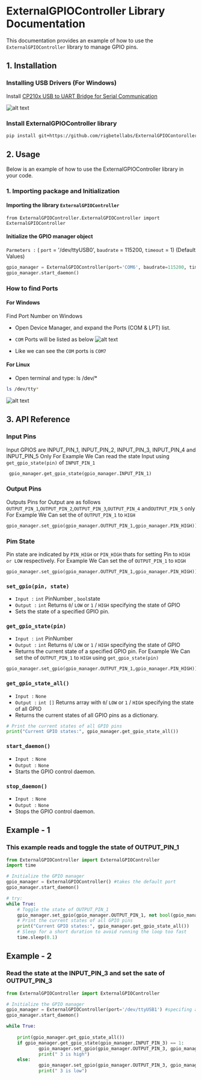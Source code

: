 # ExternalGPIOController Library Documentation

This documentation provides an example of how to use the `ExternalGPIOController` library to manage GPIO pins.

## 1. Installation
### Installing USB Drivers (For Windows)
Install [CP210x USB to UART Bridge for Serial Communication](https://www.silabs.com/developers/usb-to-uart-bridge-vcp-drivers?tab=downloads)

![alt text](Imgs/image.png) 
### Install ExternalGPIOController library
```sh
pip install git+https://github.com/rigbetellabs/ExternalGPIOContoroller_release.git
```

## 2. Usage
Below is an example of how to use the ExternalGPIOController library in your code.
### 1. Importing package and Initialization
#### Importing the library `ExternalGPIOController`
```
from ExternalGPIOController.ExternalGPIOController import ExternalGPIOController
```
#### Initialize the GPIO manager object
`Parmeters :` ( `port` = '/dev/ttyUSB0', `baudrate` = 115200, `timeout` = 1) (Default Values)
```python
gpio_manager = ExternalGPIOController(port='COM6', baudrate=115200, timeout=1)
gpio_manager.start_daemon()
```
### How to find Ports
#### For Windows 
Find Port Number on Windows
+ Open Device Manager, and expand the Ports (COM & LPT) list.
+ `COM` Ports will be listed as below
 ![alt text](Imgs/image1.png)

+ Like we can see the `COM` ports is `COM7`

#### For Linux
+ Open terminal and type: ls /dev/*
~~~sh
ls /dev/tty*
~~~ 
![alt text](Imgs/image2.png)

## 3. API Reference

### Input Pins
Input GPIOS are INPUT_PIN_1, INPUT_PIN_2, INPUT_PIN_3, INPUT_PIN_4 and INPUT_PIN_5 Only
For Example We Can read the state Input using `get_gpio_state(pin)` of `INPUT_PIN_1` 
```python
 gpio_manager.get_gpio_state(gpio_manager.INPUT_PIN_1)
``` 
### Output Pins
Outputs Pins for Output are as follows `OUTPUT_PIN_1`,`OUTPUT_PIN_2`,`OUTPUT_PIN_3`,`OUTPUT_PIN_4` and`OUTPUT_PIN_5` only
For Example We Can set the   of `OUTPUT_PIN_1` to `HIGH` 
```python
gpio_manager.set_gpio(gpio_manager.OUTPUT_PIN_1,gpio_manager.PIN_HIGH)) 
``` 
### Pim State
Pin state are indicated by `PIN_HIGH` or `PIN_HIGH` thats for setting Pin to `HIGH or LOW` respectively.
For Example We Can set the   of `OUTPUT_PIN_1` to `HIGH` 
```python
gpio_manager.set_gpio(gpio_manager.OUTPUT_PIN_1,gpio_manager.PIN_HIGH)) 
``` 
### `set_gpio(pin, state)`
+ `Input :` `int` PinNumber , `bool`state
+ `Output :` `int` Returns `0`/ `LOW` or `1` / `HIGH` specifying the state of GPIO  
+  Sets the state of a specified GPIO pin.

### `get_gpio_state(pin)`
+ `Input :` `int` PinNumber
+ `Output :` `int` Returns `0`/ `LOW` or `1` / `HIGH` specifying the state of GPIO  
+  Returns the current state of a specified GPIO pin.
For Example We Can set the   of `OUTPUT_PIN_1` to `HIGH`  using `get_gpio_state(pin)`
```python
gpio_manager.set_gpio(gpio_manager.OUTPUT_PIN_1,gpio_manager.PIN_HIGH)) 
``` 

### `get_gpio_state_all()`
+ `Input :` `None` 
+ `Output :` `int []` Returns array with `0`/ `LOW` or `1` / `HIGH` specifying the state of all GPIO  
+ Returns the current states of all GPIO pins as a dictionary.

```python
# Print the current states of all GPIO pins
print("Current GPIO states:", gpio_manager.get_gpio_state_all())
```

### `start_daemon()`
+ `Input :`  `None` 
+ `Output :` `None` 
+ Starts the GPIO control daemon.
### `stop_daemon()`
+ `Input :`  `None` 
+ `Output :` `None` 
+ Stops the GPIO control daemon.

## Example - 1
### This example reads and toggle the state of OUTPUT_PIN_1
```python
from ExternalGPIOController import ExternalGPIOController
import time

# Initialize the GPIO manager
gpio_manager = ExternalGPIOController() #takes the default port
gpio_manager.start_daemon()

# try:
while True:
    # Toggle the state of OUTPUT_PIN_1
    gpio_manager.set_gpio(gpio_manager.OUTPUT_PIN_1, not bool(gpio_manager.get_gpio_state(gpio_manager.OUTPUT_PIN_1)))
    # Print the current states of all GPIO pins
    print("Current GPIO states:", gpio_manager.get_gpio_state_all())
    # Sleep for a short duration to avoid running the loop too fast
    time.sleep(0.1)
```
## Example - 2
### Read the state at the INPUT_PIN_3 and set the sate of OUTPUT_PIN_3
```python
from ExternalGPIOController import ExternalGPIOController

# Initialize the GPIO manager
gpio_manager = ExternalGPIOController(port='/dev/ttyUSB1') #specifing a port
gpio_manager.start_daemon()

while True:
    
    print(gpio_manager.get_gpio_state_all())
    if gpio_manager.get_gpio_state(gpio_manager.INPUT_PIN_3) == 1:
            gpio_manager.set_gpio(gpio_manager.OUTPUT_PIN_3, gpio_manager.PIN_HIGH)
            print(" 3 is high")
    else:
            gpio_manager.set_gpio(gpio_manager.OUTPUT_PIN_3, gpio_manager.PIN_LOW)
            print(" 3 is low")
```
